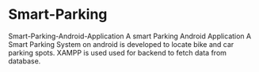 # Smart-Parking
Smart-Parking-Android-Application A smart Parking Android Application A Smart Parking System on android is developed to locate bike and car parking spots. XAMPP is used used for backend to fetch data from database.
